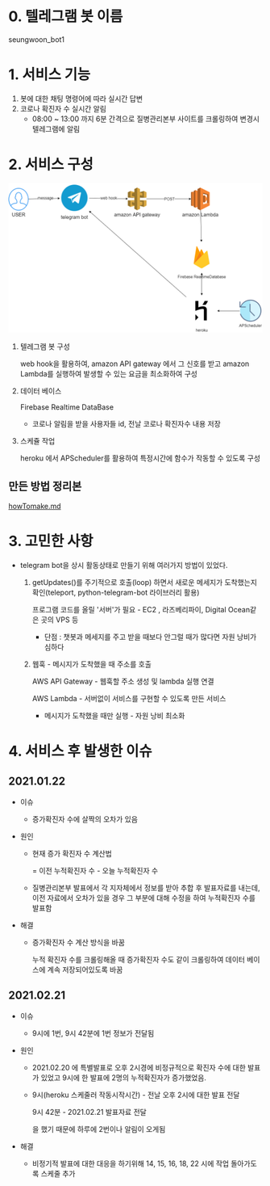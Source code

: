 # 0. 텔레그램 봇 이름

seungwoon_bot1

# 1. 서비스 기능 

1. 봇에 대한 채팅 명령어에 따라 실시간 답변
2. 코로나 확진자 수 실시간 알림
   - 08:00 ~ 13:00 까지 6분 간격으로 질병관리본부 사이트를 크롤링하여 변경시 텔레그램에 알림

# 2. 서비스 구성

![](readme.assets/serviceArchitecture.png)

1. 텔레그램 봇 구성

   web hook을 활용하여, amazon API gateway 에서 그 신호를 받고 amazon Lambda를 실행하여 발생할 수 있는 요금을 최소화하여 구성

2. 데이터 베이스

   Firebase Realtime DataBase

   - 코로나 알림을 받을 사용자들 id, 전날 코로나 확진자수 내용 저장

3. 스케쥴 작업

   heroku 에서 APScheduler를 활용하여 특정시간에 함수가 작동할 수 있도록 구성

## 만든 방법 정리본

[howTomake.md](https://github.com/swhan9404/public_telegram_corona/blob/master/howToMake.md)



# 3. 고민한 사항

- telegram bot을 상시 활동상태로 만들기 위해 여러가지 방법이 있었다. 

  1. getUpdates()를 주기적으로 호출(loop) 하면서 새로운 메세지가 도착했는지 확인(teleport, python-telegram-bot 라이브러리 활용)

     프로그램 코드를 올릴 '서버'가 필요 - EC2 , 라즈베리파이, Digital Ocean같은 곳의 VPS 등

     - 단점 : 챗봇과 메세지를 주고 받을 때보다 안그럴 때가 많다면 자원 낭비가 심하다

  2. 웹훅 - 메시지가 도착했을 때 주소를 호출

     AWS API Gateway - 웹훅할 주소 생성 및 lambda 실행 연결

     AWS Lambda - 서버없이 서비스를 구현할 수 있도록 만든 서비스

     - 메시지가 도착했을 때만 실행 - 자원 낭비 최소화



# 4. 서비스 후 발생한 이슈

## 2021.01.22 

- 이슈

  - 증가확진자 수에 살짝의 오차가 있음

- 원인

  - 현재 증가 확진자 수 계산법

    = 이전 누적확진자 수 - 오늘 누적확진자 수

  - 질병관리본부 발표에서 각 지자체에서 정보를 받아 추합 후 발표자료를 내는데, 이전 자료에서 오차가 있을 경우 그 부분에 대해 수정을 하여 누적확진자 수를 발표함

- 해결

  - 증가확진자 수 계산 방식을 바꿈

    누적 확진자 수를 크롤링해올 때 증가확진자 수도  같이 크롤링하여 데이터 베이스에 계속 저장되어있도록 바꿈

## 2021.02.21

- 이슈

  - 9시에 1번, 9시 42분에 1번 정보가 전달됨

- 원인

  - 2021.02.20 에 특별발표로 오후 2시경에 비정규적으로 확진자 수에 대한 발표가 있었고 9시에 한 발표에 2명의 누적확진자가 증가했었음.

  - 9시(heroku 스케줄러 작동시작시간) - 전날 오후 2시에 대한 발표 전달

    9시 42분 - 2021.02.21 발표자료 전달

    을 했기 때문에 하루에 2번이나 알림이 오게됨

- 해결

  - 비정기적 발표에 대한 대응을 하기위해  14, 15, 16, 18, 22 시에 작업 돌아가도록 스케줄 추가